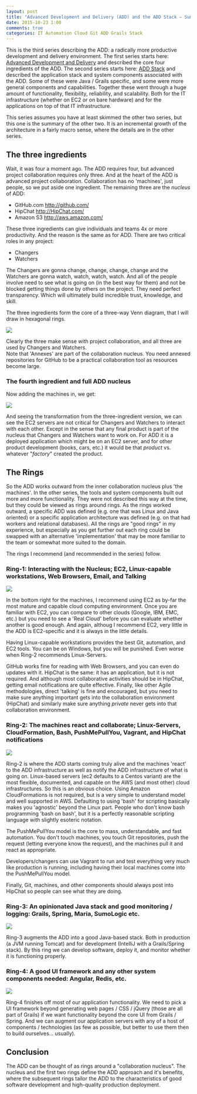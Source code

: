 ```yaml
---
layout: post
title: "Advanced Development and Delivery (ADD) and the ADD Stack – Summary"
date: 2015-10-23 1:00
comments: true
categories: IT Automation Cloud Git ADD Grails Stack
---
```


This is the third series describing the ADD: a radically more productive development and delivery environment.  The
first series starts here: [Advanced Development and Delivery](/blog/add-1/) and described the core four ingredients
 of the ADD.  The second series starts here: [ADD Stack](/blog/addstack-1/) and described the application stack and
 system components associated with the ADD.  Some of these were Java / Grails specific, and some were more general
 components and capabilities.  Together these went through a huge amount of functionality, flexibility, reliability,
 and scalability.  Both for the IT infrastructure (whether on EC2 or on bare hardware) and for the applications
 on top of that IT infrastructure.
 
This series assumes you have at least skimmed the other two series, but this one is the summary of the other two.
It is an incremental growth of the architecture in a fairly macro sense, where the details are in the other series.

## The three ingredients

Wait, it was four a moment ago.  The ADD requires four, but advanced project collaboration requires only three.  And
at the heart of the ADD is advanced project collaboration.  Collaboration has no 'machines', just people, so we put aside
one ingredient.  The remaining three are the _nucleus_ of ADD:

  * GitHub.com <http://github.com/>
  * HipChat    <http://HipChat.com/>
  * Amazon S3  <http://aws.amazon.com/>

These three ingredients can give individuals and teams 4x or more productivity.  And the reason is the same as for 
 ADD.  There are two critical roles in any project:

  * Changers
  * Watchers
  
The Changers are gonna change, change, change, change and the Watchers are gonna watch, watch, watch, watch.  And
all of the people involve need to see what is going on (in the best way for them) and not be blocked getting things 
done by others on the project.  They need perfect transparency.  Which will ultimately build incredible trust, 
knowledge, and skill.

The three ingredients form the core of a three-way Venn diagram, that I will draw in hexagonal rings.

<img src="/images/add2-1/add2_threeIngredients1.png" />

<!--more-->

Clearly the three make sense with project collaboration, and all three are used by Changers and Watchers.  
Note that 'Annexes' are part of the collaboration nucleus.  You need annexed repositories for GitHub to be a practical collaboration
tool as resources become large.

### The fourth ingredient and full ADD nucleus

Now adding the machines in, we get:

<img src="/images/add2-1/add2_fourthIngredient1.png" />

And seeing the transformation from the three-ingredient version, we can see the EC2 servers are
not critical for Changers and Watchers to interact with each other.  Except in the sense that any final product 
is part of the nucleus that Changers and Watchers want to work on.  For ADD it is a deployed application which 
might be on an EC2 server, and for other product development (books, cars, etc.) it would be that _product_ vs. 
whatever "_factory_" created the product.


## The Rings

So the ADD works outward from the inner collaboration nucleus plus 'the machines'.  In the other series, the tools and 
system components built out more and more functionality.  They were not described this way at the time, but 
they could be viewed as rings around rings.  As the rings worked outward, a specific ADD was defined 
(e.g. one that was Linux and Java oriented) or a specific application architecture was defined 
(e.g. on that had workers and relational databases).  All the rings are "good rings" in my experience, but
especially as you get further out each ring could be swapped with an alternative 'implementation' that 
 may be more familiar to the team or somewhat more suited to the domain.
 
The rings I recommend (and recommended in the series) follow.

### Ring-1: Interacting with the Nucleus; EC2, Linux-capable workstations, Web Browsers, Email, and Talking

<img src="/images/add2-1/add2_ring1.png" />

In the bottom right for the machines, I recommend using EC2 as by-far the most mature and capable cloud computing 
environment.  Once you are familiar with EC2, you can compare to other clouds (Google, IBM, EMC, etc.) but you
need to see a 'Real Cloud' before you can evaluate whether another is good enough.  And again, althoug I recommend
EC2, very little in the ADD is EC2-specific and it is always in the little details.

Having Linux-capable workstations provides the best Git, automation, and EC2 tools.  You can be on Windows, but
you will be punished.  Even worse when Ring-2 recommends Linux-Servers.
  
GitHub works fine for reading with Web Browsers, and you can even do updates with it.  HipChat is the same: it 
  has an application, but it is not required.  And although most collaborative activities should be in HipChat,
  getting email notifications are quite effective.  Finally, like other Agile methodologies, direct 'talking' 
  is fine and encouraged, but you need to make sure anything important gets into the collaboration environment
  (HipChat) and similarly make sure anything _private_ never gets into that collaboration environment.
  
### Ring-2: The machines react and collaborate; Linux-Servers, CloudFormation, Bash, PushMePullYou, Vagrant, and HipChat notifications

<img src="/images/add2-1/add2_ring2b.png" />

Ring-2 is where the ADD starts coming truly alive and the machines 'react' to the ADD infrastructure as well as
 notify the ADD infrastructure of what is going on.  Linux-based servers (ec2 defaults to a Centos variant)
 are the most flexible, documented, and capable on the AWS (and most other) cloud infrastructures.  So this 
 is an obvious choice.  Using Amazon CloudFormations is not required, but is a very simple to understand model and 
 well supported in AWS.  Defaulting to using 'bash' for scripting basically makes you 'agnostic' beyond the Linux
 part.  People who don't know bash programming 'bash on bash', but it is a perfectly reasonable scripting language
 with slightly esoteric notation.
 
 The PushMePullYou model is the core to mass, understandable, and fast automation.  You don't touch machines, you
 touch Git repositories, push the request (letting everyone know the request), and the machines pull it and react
 as appropriate.
     
 Developers/changers can use Vagrant to run and test everything very much like production is running, including having
  their local machines come into the PushMePullYou model.
 
 Finally, Git, machines, and other components should always post into HipChat so people can see what they are doing.
 
### Ring-3: An opinionated Java stack and good monitoring / logging: Grails, Spring, Maria, SumoLogic etc.

<img src="/images/add2-1/add2_ring3.png" />

Ring-3 augments the ADD into a good Java-based stack.  Both in production (a JVM running Tomcat) and
 for development (IntelliJ with a Grails/Spring stack).  By this ring we can develop software, deploy
 it, and monitor whether it is functioning properly.
 
### Ring-4: A good UI framework and any other system components needed: Angular, Redis, etc.

<img src="/images/add2-1/add2_ring4.png" />

Ring-4 finishes off most of our application functionality.  We need to pick a UI framework beyond
 generating web pages / CSS / jQuery (those are all part of Grails) if we want functionality beyond
 the core UI from Grails / Spring.  And we can augment our application servers with any of a host of 
 components / technologies (as few as possible, but better to use them then to build ourselves...
 usually).
 
## Conclusion

The ADD can be thought of as rings around a "collaboration nucleus".  The nucleus and the first 
two rings define the ADD approach and it's benefits, where the subsequent rings tailor 
the ADD to the characteristics of good software development and high-quality 
production deployment.  
  

     
 
   
   



  

